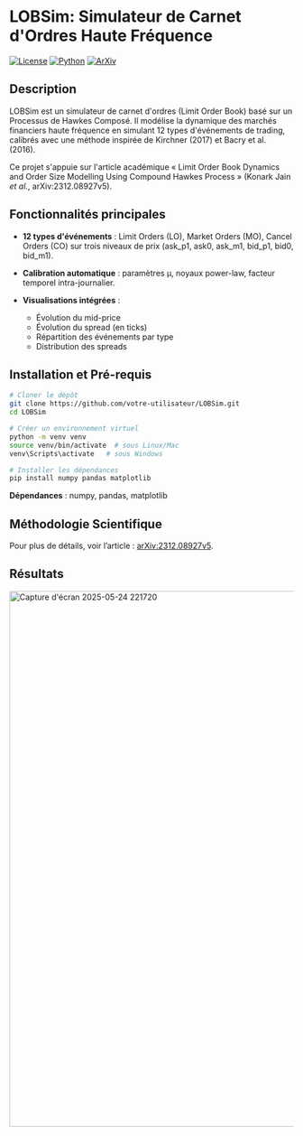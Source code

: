# LOBSim: Simulateur de Carnet d'Ordres Haute Fréquence

[![License](https://img.shields.io/badge/license-MIT-blue)](LICENSE) [![Python](https://img.shields.io/badge/python-3.7%2B-blue)](https://www.python.org/) [![ArXiv](https://img.shields.io/badge/arXiv-2312.08927v5-red)](https://arxiv.org/abs/2312.08927)

## Description

LOBSim est un simulateur de carnet d'ordres (Limit Order Book) basé sur un Processus de Hawkes Composé. Il modélise la dynamique des marchés financiers haute fréquence en simulant 12 types d'événements de trading, calibrés avec une méthode inspirée de Kirchner (2017) et Bacry et al. (2016). 

Ce projet s'appuie sur l'article académique « Limit Order Book Dynamics and Order Size Modelling Using Compound Hawkes Process » (Konark Jain *et al.*, arXiv:2312.08927v5).

## Fonctionnalités principales

* **12 types d'événements** : Limit Orders (LO), Market Orders (MO), Cancel Orders (CO) sur trois niveaux de prix (ask\_p1, ask0, ask\_m1, bid\_p1, bid0, bid\_m1).
* **Calibration automatique** : paramètres μ, noyaux power-law, facteur temporel intra-journalier.
* **Visualisations intégrées** :
  
  * Évolution du mid-price
  * Évolution du spread (en ticks)
  * Répartition des événements par type
  * Distribution des spreads

## Installation et Pré-requis

```bash
# Cloner le dépôt
git clone https://github.com/votre-utilisateur/LOBSim.git
cd LOBSim

# Créer un environnement virtuel
python -m venv venv
source venv/bin/activate  # sous Linux/Mac
venv\Scripts\activate   # sous Windows

# Installer les dépendances
pip install numpy pandas matplotlib
```

**Dépendances** : numpy, pandas, matplotlib

## Méthodologie Scientifique

Pour plus de détails, voir l’article : [arXiv:2312.08927v5](https://arxiv.org/abs/2312.08927).

## Résultats

<img width="949" alt="Capture d'écran 2025-05-24 221720" src="https://github.com/user-attachments/assets/2c6b91ee-ff55-4539-80b6-b8b3fa36bd85" />
